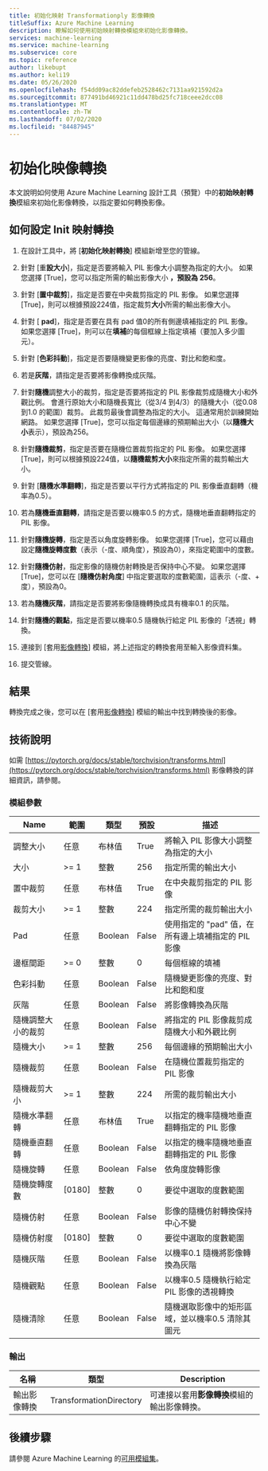 ```yaml
---
title: 初始化映射 Transformationply 影像轉換
titleSuffix: Azure Machine Learning
description: 瞭解如何使用初始映射轉換模組來初始化影像轉換。
services: machine-learning
ms.service: machine-learning
ms.subservice: core
ms.topic: reference
author: likebupt
ms.author: keli19
ms.date: 05/26/2020
ms.openlocfilehash: f54dd09ac82ddefeb2528462c7131aa921592d2a
ms.sourcegitcommit: 877491bd46921c11dd478bd25fc718ceee2dcc08
ms.translationtype: MT
ms.contentlocale: zh-TW
ms.lasthandoff: 07/02/2020
ms.locfileid: "84487945"
---
```

# <a name="init-image-transformation"></a>初始化映像轉換

本文說明如何使用 Azure Machine Learning 設計工具（預覽）中的**初始映射轉換**模組來初始化影像轉換，以指定要如何轉換影像。

## <a name="how-to-configure-init-image-transformation"></a>如何設定 Init 映射轉換

1.  在設計工具中，將 [**初始化映射轉換**] 模組新增至您的管線。 

2.  針對 [重**設大小**]，指定是否要將輸入 PIL 影像大小調整為指定的大小。 如果您選擇 [True]，您可以指定所需的輸出影像大小 **，預設為 256**。 

3.  針對 [**置中裁剪**]，指定是否要在中央裁剪指定的 PIL 影像。 如果您選擇 [True]，則可以根據預設224值，指定裁剪**大小**所需的輸出影像大小。  

4.  針對 [ **pad**]，指定是否要在具有 pad 值0的所有側邊填補指定的 PIL 影像。 如果您選擇 [True]，則可以在**填補**的每個框線上指定填補（要加入多少圖元）。

5.  針對 [**色彩抖動**]，指定是否要隨機變更影像的亮度、對比和飽和度。

6.  若是**灰階**，請指定是否要將影像轉換成灰階。

7.  針對**隨機**調整大小的裁剪，指定是否要將指定的 PIL 影像裁剪成隨機大小和外觀比例。 會進行原始大小和隨機長寬比（從3/4 到4/3）的隨機大小（從0.08 到1.0 的範圍）裁剪。 此裁剪最後會調整為指定的大小。
    這通常用於訓練開始網路。 如果您選擇 [True]，您可以指定每個邊緣的預期輸出大小（以**隨機大小**表示），預設為256。

8.  針對**隨機裁剪**，指定是否要在隨機位置裁剪指定的 PIL 影像。 如果您選擇 [True]，則可以根據預設224值，以**隨機裁剪大小**來指定所需的裁剪輸出大小。

9.  針對 [**隨機水準翻轉**]，指定是否要以平行方式將指定的 PIL 影像垂直翻轉（機率為0.5）。

10.  若為**隨機垂直翻轉**，請指定是否要以機率0.5 的方式，隨機地垂直翻轉指定的 PIL 影像。

11.  針對**隨機旋轉**，指定是否以角度旋轉影像。 如果您選擇 [True]，您可以藉由設定**隨機旋轉度數**（表示（-度、順角度），預設為0），來指定範圍中的度數。

12.  針對**隨機仿射**，指定影像的隨機仿射轉換是否保持中心不變。 如果您選擇 [True]，您可以在 [**隨機仿射角度**] 中指定要選取的度數範圍，這表示（-度、+ 度），預設為0。

13.  若為**隨機灰階**，請指定是否要將影像隨機轉換成具有機率0.1 的灰階。

14.  針對**隨機的觀點**，指定是否要以機率0.5 隨機執行給定 PIL 影像的「透視」轉換。


16.  連接到 [套用[影像轉換](apply-image-transformation.md)] 模組，將上述指定的轉換套用至輸入影像資料集。

17. 提交管線。

## <a name="results"></a>結果

轉換完成之後，您可以在 [套用[影像轉換](apply-image-transformation.md)] 模組的輸出中找到轉換後的影像。


## <a name="technical-notes"></a>技術說明  

如需 [https://pytorch.org/docs/stable/torchvision/transforms.html](https://pytorch.org/docs/stable/torchvision/transforms.html) 影像轉換的詳細資訊，請參閱。

###  <a name="module-parameters"></a>模組參數  

| Name                    | 範圍   | 類型    | 預設 | 描述                              |
| ----------------------- | ------- | ------- | ------- | ---------------------------------------- |
| 調整大小                  | 任意     | 布林值 | True    | 將輸入 PIL 影像大小調整為指定的大小 |
| 大小                    | >= 1     | 整數 | 256     | 指定所需的輸出大小          |
| 置中裁剪             | 任意     | 布林值 | True    | 在中央裁剪指定的 PIL 影像  |
| 裁剪大小               | >= 1     | 整數 | 224     | 指定所需的裁剪輸出大小 |
| Pad                     | 任意     | Boolean | False   | 使用指定的 "pad" 值，在所有邊上填補指定的 PIL 影像 |
| 邊框間距                 | >= 0     | 整數 | 0       | 每個框線的填補                   |
| 色彩抖動            | 任意     | Boolean | False   | 隨機變更影像的亮度、對比和飽和度 |
| 灰階               | 任意     | Boolean | False   | 將影像轉換為灰階               |
| 隨機調整大小的裁剪     | 任意     | Boolean | False   | 將指定的 PIL 影像裁剪成隨機大小和外觀比例 |
| 隨機大小             | >= 1     | 整數 | 256     | 每個邊緣的預期輸出大小        |
| 隨機裁剪             | 任意     | Boolean | False   | 在隨機位置裁剪指定的 PIL 影像 |
| 隨機裁剪大小        | >= 1     | 整數 | 224     | 所需的裁剪輸出大小          |
| 隨機水準翻轉  | 任意     | 布林值 | True    | 以指定的機率隨機地垂直翻轉指定的 PIL 影像 |
| 隨機垂直翻轉    | 任意     | Boolean | False   | 以指定的機率隨機地垂直翻轉指定的 PIL 影像 |
| 隨機旋轉         | 任意     | Boolean | False   | 依角度旋轉影像                |
| 隨機旋轉度數 | [0180] | 整數 | 0       | 要從中選取的度數範圍          |
| 隨機仿射           | 任意     | Boolean | False   | 影像的隨機仿射轉換保持中心不變 |
| 隨機仿射度   | [0180] | 整數 | 0       | 要從中選取的度數範圍          |
| 隨機灰階        | 任意     | Boolean | False   | 以機率0.1 隨機將影像轉換為灰階 |
| 隨機觀點      | 任意     | Boolean | False   | 以機率0.5 隨機執行給定 PIL 影像的透視轉換 |
| 隨機清除          | 任意     | Boolean | False   | 隨機選取影像中的矩形區域，並以機率0.5 清除其圖元 |

###  <a name="output"></a>輸出  

| 名稱                        | 類型                    | Description                              |
| --------------------------- | ----------------------- | ---------------------------------------- |
| 輸出影像轉換 | TransformationDirectory | 可連接以套用**影像轉換**模組的輸出影像轉換。 |

## <a name="next-steps"></a>後續步驟

請參閱 Azure Machine Learning 的[可用模組集](module-reference.md)。 